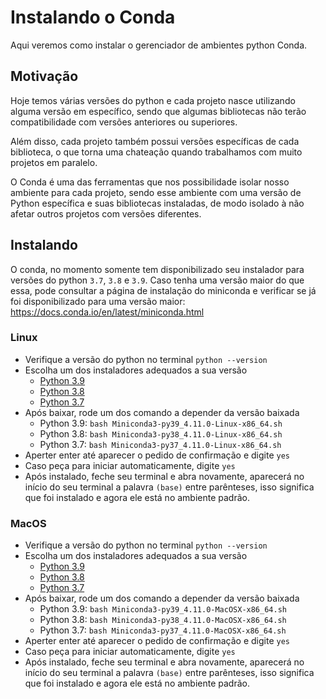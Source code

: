 # Instalando o Conda

Aqui veremos como instalar o gerenciador de ambientes python Conda.

## Motivação

Hoje temos várias versões do python e cada projeto nasce utilizando alguma versão em específico, sendo que algumas bibliotecas não terão compatibilidade com versões anteriores ou superiores.

Além disso, cada projeto também possui versões específicas de cada biblioteca, o que torna uma chateação quando trabalhamos com muito projetos em paralelo.

O Conda é uma das ferramentas que nos possibilidade isolar nosso ambiente para cada projeto, sendo esse ambiente com uma versão de Python específica e suas bibliotecas instaladas, de modo isolado à não afetar outros projetos com versões diferentes.

## Instalando
O conda, no momento somente tem disponibilizado seu instalador para versões do python `3.7`, `3.8` e `3.9`. Caso tenha uma versão maior do que essa, pode consultar a página de instalação do miniconda e verificar se já foi disponibilizado para uma versão maior: https://docs.conda.io/en/latest/miniconda.html

### Linux
- Verifique a versão do python no terminal `python --version` 
- Escolha um dos instaladores adequados a sua versão
	- [Python 3.9](https://repo.anaconda.com/miniconda/Miniconda3-py39_4.11.0-Linux-x86_64.sh)
	- [Python 3.8](https://repo.anaconda.com/miniconda/Miniconda3-py38_4.11.0-Linux-x86_64.sh)
	-	[Python 3.7](https://repo.anaconda.com/miniconda/Miniconda3-py37_4.11.0-Linux-x86_64.sh)
- Após baixar, rode um dos comando a depender da versão baixada
	- Python 3.9: `bash Miniconda3-py39_4.11.0-Linux-x86_64.sh`
	- Python 3.8: `bash Miniconda3-py38_4.11.0-Linux-x86_64.sh`
	- Python 3.7: `bash Miniconda3-py37_4.11.0-Linux-x86_64.sh`
- Aperter enter até aparecer o pedido de confirmação e digite `yes`
- Caso peça para iniciar automaticamente, digite `yes`
- Após instalado, feche seu terminal e abra novamente, aparecerá no início do seu terminal a palavra `(base)` entre parênteses, isso significa que foi instalado e agora ele está no ambiente padrão.

### MacOS
- Verifique a versão do python no terminal `python --version` 
- Escolha um dos instaladores adequados a sua versão
	- [Python 3.9](https://repo.anaconda.com/miniconda/Miniconda3-py39_4.11.0-MacOSX-x86_64.sh)
	- [Python 3.8](https://repo.anaconda.com/miniconda/Miniconda3-py38_4.11.0-MacOSX-x86_64.sh)
	-	[Python 3.7](https://repo.anaconda.com/miniconda/Miniconda3-py37_4.11.0-MacOSX-x86_64.sh)
- Após baixar, rode um dos comando a depender da versão baixada
	- Python 3.9: `bash Miniconda3-py39_4.11.0-MacOSX-x86_64.sh`
	- Python 3.8: `bash Miniconda3-py38_4.11.0-MacOSX-x86_64.sh`
	- Python 3.7: `bash Miniconda3-py37_4.11.0-MacOSX-x86_64.sh`
- Aperter enter até aparecer o pedido de confirmação e digite `yes`
- Caso peça para iniciar automaticamente, digite `yes`
- Após instalado, feche seu terminal e abra novamente, aparecerá no início do seu terminal a palavra `(base)` entre parênteses, isso significa que foi instalado e agora ele está no ambiente padrão.
